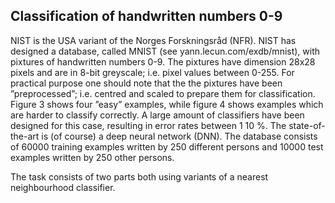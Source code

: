 ## Classification of handwritten numbers 0-9
NIST is the USA variant of the Norges Forskningsråd (NFR). NIST has designed a database, called
MNIST (see yann.lecun.com/exdb/mnist), with pixtures of handwritten numbers 0-9. The pixtures
have dimension 28x28 pixels and are in 8-bit greyscale; i.e. pixel values between 0-255. For practical
purpose one should note that the the pixtures have been ”preprocessed”; i.e. centred and scaled to
prepare them for classification. Figure 3 shows four ”easy” examples, while figure 4 shows examples
which are harder to classify correctly. A large amount of classifiers have been designed for this case,
resulting in error rates between 1  10 %. The state-of-the-art is (of course) a deep neural network
(DNN).
The database consists of 60000 training examples written by 250 different persons and 10000 test
examples written by 250 other persons.  

The task consists of two parts both using variants of a nearest neighbourhood classifier.
